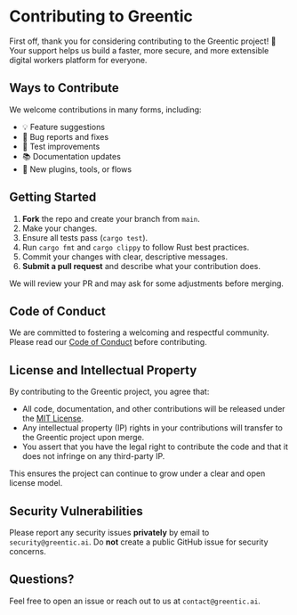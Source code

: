 # Contributing to Greentic

First off, thank you for considering contributing to the Greentic project! 🎉
Your support helps us build a faster, more secure, and more extensible digital workers platform for everyone.

## Ways to Contribute

We welcome contributions in many forms, including:

* 💡 Feature suggestions
* 🐛 Bug reports and fixes
* 🧪 Test improvements
* 📚 Documentation updates
* 🔌 New plugins, tools, or flows

## Getting Started

1. **Fork** the repo and create your branch from `main`.
2. Make your changes.
3. Ensure all tests pass (`cargo test`).
4. Run `cargo fmt` and `cargo clippy` to follow Rust best practices.
5. Commit your changes with clear, descriptive messages.
6. **Submit a pull request** and describe what your contribution does.

We will review your PR and may ask for some adjustments before merging.

## Code of Conduct

We are committed to fostering a welcoming and respectful community.
Please read our [Code of Conduct](./CODE_OF_CONDUCT.md) before contributing.

## License and Intellectual Property

By contributing to the Greentic project, you agree that:

* All code, documentation, and other contributions will be released under the [MIT License](./LICENSE).
* Any intellectual property (IP) rights in your contributions will transfer to the Greentic project upon merge.
* You assert that you have the legal right to contribute the code and that it does not infringe on any third-party IP.

This ensures the project can continue to grow under a clear and open license model.

## Security Vulnerabilities

Please report any security issues **privately** by email to `security@greentic.ai`. Do **not** create a public GitHub issue for security concerns.

## Questions?

Feel free to open an issue or reach out to us at `contact@greentic.ai`.
